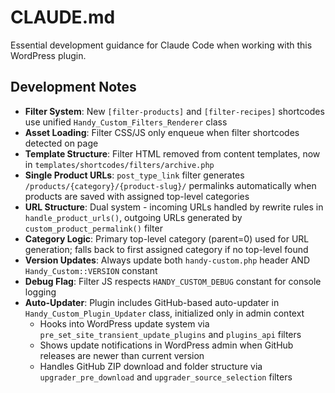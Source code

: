 # CLAUDE.md

Essential development guidance for Claude Code when working with this WordPress plugin.

## Development Notes

- **Filter System**: New `[filter-products]` and `[filter-recipes]` shortcodes use unified `Handy_Custom_Filters_Renderer` class
- **Asset Loading**: Filter CSS/JS only enqueue when filter shortcodes detected on page
- **Template Structure**: Filter HTML removed from content templates, now in `templates/shortcodes/filters/archive.php`
- **Single Product URLs**: `post_type_link` filter generates `/products/{category}/{product-slug}/` permalinks automatically when products are saved with assigned top-level categories
- **URL Structure**: Dual system - incoming URLs handled by rewrite rules in `handle_product_urls()`, outgoing URLs generated by `custom_product_permalink()` filter
- **Category Logic**: Primary top-level category (parent=0) used for URL generation; falls back to first assigned category if no top-level found
- **Version Updates**: Always update both `handy-custom.php` header AND `Handy_Custom::VERSION` constant
- **Debug Flag**: Filter JS respects `HANDY_CUSTOM_DEBUG` constant for console logging
- **Auto-Updater**: Plugin includes GitHub-based auto-updater in `Handy_Custom_Plugin_Updater` class, initialized only in admin context
  - Hooks into WordPress update system via `pre_set_site_transient_update_plugins` and `plugins_api` filters
  - Shows update notifications in WordPress admin when GitHub releases are newer than current version
  - Handles GitHub ZIP download and folder structure via `upgrader_pre_download` and `upgrader_source_selection` filters